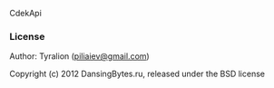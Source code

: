 CdekApi


### License

Author: Tyralion (piliaiev@gmail.com)

Copyright (c) 2012 DansingBytes.ru, released under the BSD license
